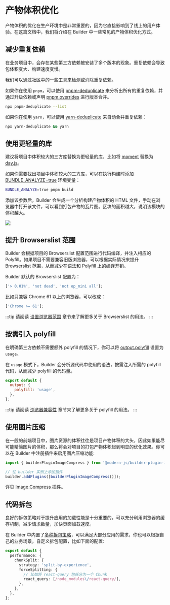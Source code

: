 # 产物体积优化

产物体积的优化在生产环境中是非常重要的，因为它直接影响到了线上的用户体验。在这篇文档中，我们将介绍在 Builder 中一些常见的产物体积优化方式。

## 减少重复依赖

在业务项目中，会存在某些第三方依赖被安装了多个版本的现象。重复依赖会导致包体积变大、构建速度变慢。

我们可以通过社区中的一些工具来检测或消除重复依赖。

如果你在使用 `pnpm`，可以使用 [pnpm-deduplicate](https://github.com/ocavue/pnpm-deduplicate) 来分析出所有的重复依赖，并通过升级依赖或声明 [pnpm overrides](https://pnpm.io/package_json#pnpmoverrides) 进行版本合并。

```bash
npx pnpm-deduplicate --list
```

如果你在使用 `yarn`，可以使用 [yarn-deduplicate](https://github.com/scinos/yarn-deduplicate) 来自动合并重复依赖：

```bash
npx yarn-deduplicate && yarn
```

## 使用更轻量的库

建议将项目中体积较大的三方库替换为更轻量的库，比如将 [moment](https://momentjs.com/) 替换为 [day.js](https://day.js.org/)。

如果你需要找出项目中体积较大的三方库，可以在执行构建时添加 [BUNDLE_ANALYZE=true](/api/config-performance.html#performance-bundleanalyze) 环境变量：

```bash
BUNDLE_ANALYZE=true pnpm build
```

添加该参数后，Builder 会生成一个分析构建产物体积的 HTML 文件，手动在浏览器中打开该文件，可以看到打包产物的瓦片图。区块的面积越大，说明该模块的体积越大。

![](https://lf3-static.bytednsdoc.com/obj/eden-cn/aphqeh7uhohpquloj/modern-js/mwa-build-analyze-8784f762c1ab0cb20935829d5f912c4c.png)

## 提升 Browserslist 范围

Builder 会根据项目的 Browserslist 配置范围进行代码编译，并注入相应的 Polyfill。如果项目不需要兼容旧版浏览器，可以根据实际情况来提升 Browserslist 范围，从而减少在语法和 Polyfill 上的编译开销。

Builder 默认的 Browserslist 配置为：

```js
['> 0.01%', 'not dead', 'not op_mini all'];
```

比如只兼容 Chrome 61 以上的浏览器，可以改成：

```js
['Chrome >= 61'];
```

:::tip
请阅读 [设置浏览器范围](/guide/advanced/browserslist.html) 章节来了解更多关于 Browserslist 的用法。
:::

## 按需引入 polyfill

在明确第三方依赖不需要额外 polyfill 的情况下，你可以将 [output.polyfill](/api/config-output.html#output-polyfill) 设置为 `usage`。

在 `usage` 模式下，Builder 会分析源代码中使用的语法，按需注入所需的 polyfill 代码，从而减少 polyfill 的代码量。

```js
export default {
  output: {
    polyfill: 'usage',
  },
};
```

:::tip
请阅读 [浏览器兼容性](/guide/advanced/browser-compatibility.html) 章节来了解更多关于 polyfill 的用法。
:::

## 使用图片压缩

在一般的前端项目中，图片资源的体积往往是项目产物体积的大头，因此如果能尽可能精简图片的体积，那么将会对项目的打包产物体积起到明显的优化效果。你可以在 Builder 中注册插件来启用图片压缩功能:

```js
import { builderPluginImageCompress } from '@modern-js/builder-plugin-image-compress';

// 往 builder 实例上添加插件
builder.addPlugins([builderPluginImageCompress()]);
```

详见 [Image Compress 插件](/plugins/plugin-image-compress)。

## 代码拆包

良好的拆包策略对于提升应用的加载性能是十分重要的，可以充分利用浏览器的缓存机制，减少请求数量，加快页面加载速度。

在 Builder 中内置了[多种拆包策略](/guide/optimization/split-chunk)，可以满足大部分应用的需求，你也可以根据自己的业务场景，自定义拆包配置，比如下面的配置:

```ts
export default {
  performance: {
    chunkSplit: {
      strategy: 'split-by-experience',
      forceSplitting: {
        // 比如将 react-query 包拆分为一个 Chunk
        react_query: [/node_modules\/react-query/],
      },
    },
  },
};
```
